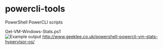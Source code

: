 powercli-tools
==============

PowerShell PowerCLI scripts

Get-VM-Windows-Stats.ps1<br />
<img src="http://www.geeklee.co.uk/wp-content/uploads/2014/04/vm-win-stats-2.png" alt="Example output">
http://www.geeklee.co.uk/powershell-powercli-vm-stats-hypervisor-os/
